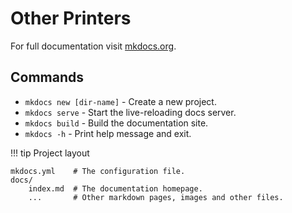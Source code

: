 # Other Printers

For full documentation visit [mkdocs.org](https://www.mkdocs.org).

## Commands

* `mkdocs new [dir-name]` - Create a new project.
* `mkdocs serve` - Start the live-reloading docs server.
* `mkdocs build` - Build the documentation site.
* `mkdocs -h` - Print help message and exit.

!!! tip Project layout

    mkdocs.yml    # The configuration file.
    docs/
        index.md  # The documentation homepage.
        ...       # Other markdown pages, images and other files.
